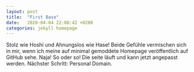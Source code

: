 ```yaml
---
layout: post
title:  "First Base"
date:   2020-04-04 22:08:42 +0200
categories: jekyll homepage
---
```

Stolz wie Hoshi und Ahnungslos wie Hase!
Beide Gefühle vermischen sich in mir, wenn ich meine auf minimal gemoddete Homepage veröffentlich auf GitHub sehe.
Naja! 
So oder so!
Die seite läuft und kann jetzt angepasst werden.
Nächster Schritt: Personal Domain.
